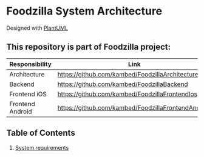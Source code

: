 # Foodzilla System Architecture

Designed with [PlantUML](https://plantuml.com/)

## This repository is part of Foodzilla project:

| Responsibility   | Link                                               |
|------------------|----------------------------------------------------|
| Architecture     | https://github.com/kambed/FoodzillaArchitecture    |
| Backend          | https://github.com/kambed/FoodzillaBackend         |
| Frontend iOS     | https://github.com/kambed/FoodzillaFrontendIos     |
| Frontend Android | https://github.com/kambed/FoodzillaFrontendAndroid |

## Table of Contents

1. [System requirements](SystemRequirements.md)